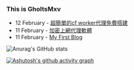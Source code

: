 ### This is GholtsMxv

<!-- feed start -->
- 12 February - [超簡單的cf worker代理免費搭建](https://ghostmxv.github.io/Proxy-for-cfworker/)
- 11 February - [加密上網代理軟體](https://ghostmxv.github.io/Application-proxy/)
- 11 February - [My First Blog](https://ghostmxv.github.io/First-Blog/)
<!-- feed end -->

![Anurag's GitHub stats](https://github-readme-stats.vercel.app/api?username=GHOSTEEEEEER&show_icons=true&theme=tokyonight)

[![Ashutosh's github activity graph](https://github-readme-activity-graph.vercel.app/graph?username=GHOSTEEEEEER&theme=tokyo-night)](https://github.com/ashutosh00710/github-readme-activity-graph)
